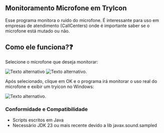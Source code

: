 ## Monitoramento Microfone em TryIcon

Esse programa monitora o ruido do microfone.
É interessante para uso em empresas de atendimento (CallCenters) onde é importante saber se o microfone está mutado ou não.

## Como ele funciona?❓

Selecione o microfone que deseja monitorar:  
  
![Texto alternativo](https://i.ibb.co/JjhhHNTq/image.png)
![Texto alternativo](https://i.ibb.co/x42Dw1D/image.png).

Após selecionado, clique em OK e o programa irá monitorar o uso real do microfone e exibir um tryicon no Windows:

![Texto alternativo](https://i.ibb.co/bM74RFkT/image.png).

### Conformidade e Compatibilidade

- Scripts escritos em Java
- Necessário JDK 23 ou mais recente devido a lib javax.sound.sampled
